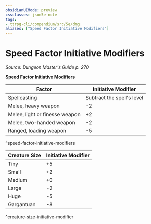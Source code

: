 ```yaml
---
obsidianUIMode: preview
cssclasses: json5e-note
tags:
- ttrpg-cli/compendium/src/5e/dmg
aliases: ["Speed Factor Initiative Modifiers"]
---
```

# Speed Factor Initiative Modifiers
*Source: Dungeon Master's Guide p. 270* 

**Speed Factor Initiative Modifiers**

| Factor | Initiative Modifier |
|--------|---------------------|
| Spellcasting | Subtract the spell's level |
| Melee, heavy weapon | -2 |
| Melee, light or finesse weapon | +2 |
| Melee, two-handed weapon | -2 |
| Ranged, loading weapon | -5 |
^speed-factor-initiative-modifiers

| Creature Size | Initiative Modifier |
|---------------|---------------------|
| Tiny | +5 |
| Small | +2 |
| Medium | +0 |
| Large | -2 |
| Huge | -5 |
| Gargantuan | -8 |
^creature-size-initiative-modifier